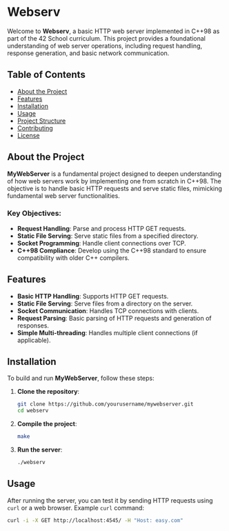 # Webserv

Welcome to **Webserv**, a basic HTTP web server implemented in C++98 as part of the 42 School curriculum. This project provides a foundational understanding of web server operations, including request handling, response generation, and basic network communication.

## Table of Contents

- [About the Project](#about-the-project)
- [Features](#features)
- [Installation](#installation)
- [Usage](#usage)
- [Project Structure](#project-structure)
- [Contributing](#contributing)
- [License](#license)

## About the Project

**MyWebServer** is a fundamental project designed to deepen understanding of how web servers work by implementing one from scratch in C++98. The objective is to handle basic HTTP requests and serve static files, mimicking fundamental web server functionalities.

### Key Objectives:
- **Request Handling**: Parse and process HTTP GET requests.
- **Static File Serving**: Serve static files from a specified directory.
- **Socket Programming**: Handle client connections over TCP.
- **C++98 Compliance**: Develop using the C++98 standard to ensure compatibility with older C++ compilers.

## Features

- **Basic HTTP Handling**: Supports HTTP GET requests.
- **Static File Serving**: Serve files from a directory on the server.
- **Socket Communication**: Handles TCP connections with clients.
- **Request Parsing**: Basic parsing of HTTP requests and generation of responses.
- **Simple Multi-threading**: Handles multiple client connections (if applicable).

## Installation

To build and run **MyWebServer**, follow these steps:

1. **Clone the repository**:
    ```bash
    git clone https://github.com/yourusername/mywebserver.git
    cd webserv
    ```

2. **Compile the project**:
    ```bash
    make
    ```

3. **Run the server**:
    ```bash
    ./webserv
    ```

## Usage

After running the server, you can test it by sending HTTP requests using `curl` or a web browser. Example `curl` command:

```bash
curl -i -X GET http://localhost:4545/ -H "Host: easy.com"
